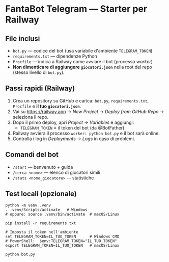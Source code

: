 # FantaBot Telegram — Starter per Railway

## File inclusi
- `bot.py` — codice del bot (usa variabile d'ambiente `TELEGRAM_TOKEN`)
- `requirements.txt` — dipendenze Python
- `Procfile` — indica a Railway come avviare il bot (processo *worker*)
- **Non dimenticare di aggiungere `giocatori.json`** nella root del repo (stesso livello di `bot.py`).

## Passi rapidi (Railway)
1. Crea un repository su GitHub e carica: `bot.py`, `requirements.txt`, `Procfile` e **il tuo `giocatori.json`**.
2. Vai su https://railway.app → *New Project* → *Deploy from GitHub Repo* → seleziona il repo.
3. Dopo il primo deploy, apri *Project → Variables* e aggiungi:
   - `TELEGRAM_TOKEN` = il token del bot (da @BotFather).
4. Railway avvierà il processo `worker: python bot.py` e il bot sarà online.
5. Controlla i log in *Deployments → Logs* in caso di problemi.

## Comandi del bot
- `/start` — benvenuto + guida
- `/cerca <nome>` — elenco di giocatori simili
- `/stats <nome_giocatore>` — statistiche

## Test locali (opzionale)
```
python -m venv .venv
. .venv/Scripts/activate   # Windows
# oppure: source .venv/bin/activate  # macOS/Linux

pip install -r requirements.txt

# Imposta il token nell'ambiente
set TELEGRAM_TOKEN=IL_TUO_TOKEN      # Windows CMD
# PowerShell:  $env:TELEGRAM_TOKEN="IL_TUO_TOKEN"
export TELEGRAM_TOKEN=IL_TUO_TOKEN   # macOS/Linux

python bot.py
```